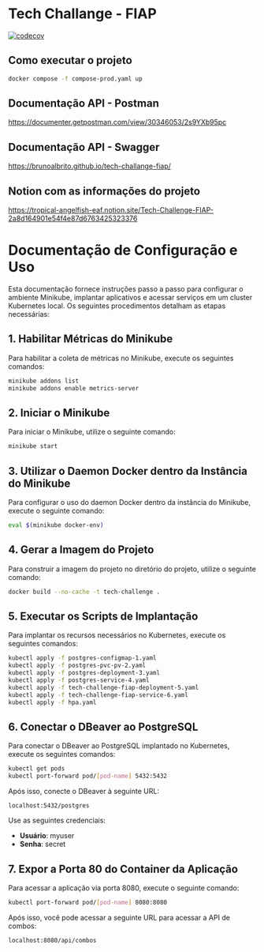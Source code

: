 # Tech Challange - FIAP

[![codecov](https://codecov.io/gh/brunoalbrito/tech-challange-fiap/graph/badge.svg?token=FW8FL3RML6)](https://codecov.io/gh/brunoalbrito/tech-challange-fiap)


## Como executar o projeto

```bash
docker compose -f compose-prod.yaml up
```

## Documentação API - Postman

https://documenter.getpostman.com/view/30346053/2s9YXb95pc

## Documentação API - Swagger

https://brunoalbrito.github.io/tech-challange-fiap/

## Notion com as informações do projeto

https://tropical-angelfish-eaf.notion.site/Tech-Challenge-FIAP-2a8d164901e54f4e87d6763425323376


# Documentação de Configuração e Uso

Esta documentação fornece instruções passo a passo para configurar o ambiente Minikube, implantar aplicativos e acessar serviços em um cluster Kubernetes local. Os seguintes procedimentos detalham as etapas necessárias:

## 1. Habilitar Métricas do Minikube

Para habilitar a coleta de métricas no Minikube, execute os seguintes comandos:

```bash
minikube addons list
minikube addons enable metrics-server
```

## 2. Iniciar o Minikube

Para iniciar o Minikube, utilize o seguinte comando:

```bash
minikube start
```

## 3. Utilizar o Daemon Docker dentro da Instância do Minikube

Para configurar o uso do daemon Docker dentro da instância do Minikube, execute o seguinte comando:

```bash
eval $(minikube docker-env)
```

## 4. Gerar a Imagem do Projeto

Para construir a imagem do projeto no diretório do projeto, utilize o seguinte comando:

```bash
docker build --no-cache -t tech-challenge .
```

## 5. Executar os Scripts de Implantação

Para implantar os recursos necessários no Kubernetes, execute os seguintes comandos:

```bash
kubectl apply -f postgres-configmap-1.yaml
kubectl apply -f postgres-pvc-pv-2.yaml
kubectl apply -f postgres-deployment-3.yaml
kubectl apply -f postgres-service-4.yaml
kubectl apply -f tech-challenge-fiap-deployment-5.yaml
kubectl apply -f tech-challenge-fiap-service-6.yaml
kubectl apply -f hpa.yaml
```

## 6. Conectar o DBeaver ao PostgreSQL

Para conectar o DBeaver ao PostgreSQL implantado no Kubernetes, execute os seguintes comandos:

```bash
kubectl get pods
kubectl port-forward pod/[pod-name] 5432:5432
```

Após isso, conecte o DBeaver à seguinte URL:

```
localhost:5432/postgres
```

Use as seguintes credenciais:
- **Usuário**: myuser
- **Senha**: secret

## 7. Expor a Porta 80 do Container da Aplicação

Para acessar a aplicação via porta 8080, execute o seguinte comando:

```bash
kubectl port-forward pod/[pod-name] 8080:8080
```

Após isso, você pode acessar a seguinte URL para acessar a API de combos:

```
localhost:8080/api/combos
```